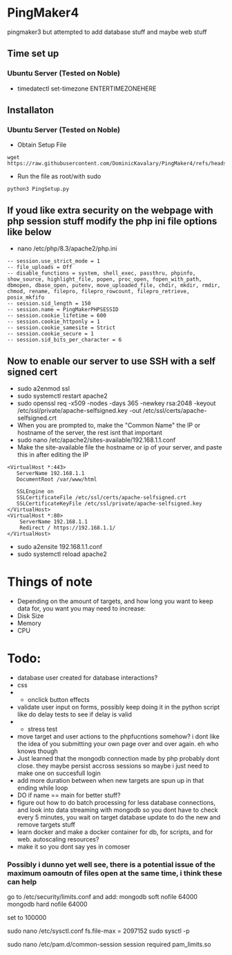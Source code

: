 # PingMaker4
pingmaker3 but attempted to add database stuff and maybe web stuff

## Time set up
### Ubuntu Server (Tested on Noble)
- timedatectl set-timezone ENTERTIMEZONEHERE

## Installaton
### Ubuntu Server (Tested on Noble)
- Obtain Setup File
```
wget https://raw.githubusercontent.com/DominicKavalary/PingMaker4/refs/heads/main/PingSetup.py
```
- Run the file as root/with sudo
```
python3 PingSetup.py
```
## If youd like extra security on the webpage with php session stuff modify the php ini file options like below
- nano /etc/php/8.3/apache2/php.ini
```
-- session.use_strict_mode = 1
-- file_uploads = Off
-- disable_functions = system, shell_exec, passthru, phpinfo, show_source, highlight_file, popen, proc_open, fopen_with_path, dbmopen, dbase_open, putenv, move_uploaded_file, chdir, mkdir, rmdir, chmod, rename, filepro, filepro_rowcount, filepro_retrieve, posix_mkfifo
-- session.sid_length = 150
-- session.name = PingMakerPHPSESSID
-- session.cookie_lifetime = 600
-- session.cookie_httponly = 1
-- session.cookie_samesite = Strict
-- session.cookie_secure = 1
-- session.sid_bits_per_character = 6
```

  
## Now to enable our server to use SSH with a self signed cert
- sudo a2enmod ssl
- sudo systemctl restart apache2
- sudo openssl req -x509 -nodes -days 365 -newkey rsa:2048 -keyout /etc/ssl/private/apache-selfsigned.key -out /etc/ssl/certs/apache-selfsigned.crt
- When you are prompted to, make the "Common Name" the IP or hostname of the server, the rest isnt that important
- sudo nano /etc/apache2/sites-available/192.168.1.1.conf
- 	Make the site-available file the hostname or ip of your server, and paste this in after editing the IP
```
<VirtualHost *:443>
   ServerName 192.168.1.1
   DocumentRoot /var/www/html

   SSLEngine on
   SSLCertificateFile /etc/ssl/certs/apache-selfsigned.crt
   SSLCertificateKeyFile /etc/ssl/private/apache-selfsigned.key
</VirtualHost>
<VirtualHost *:80>
	ServerName 192.168.1.1
	Redirect / https://192.168.1.1/
</VirtualHost>
```
- sudo a2ensite 192.168.1.1.conf
- sudo systemctl reload apache2


# Things of note
- Depending on the amount of targets, and how long you want to keep data for, you want you may need to increase:
-   Disk Size
-   Memory
-   CPU


# Todo:
- database user created for database interactions?
- css
- 	- onclick button effects
- validate user input on forms, possibly keep doing it in the python script like do delay tests to see if delay is valid
- - stress test
- move target and user actions to the phpfucntions somehow? i dont like the idea of you submitting your own page over and over again. eh who knows though
- Just learned that the mongodb connection made by php probably dont close. they maybe persist accross sessions so maybe i just need to make one on succesfull login
- add more duration between when new targets are spun up in that ending while loop
- DO if name == main for better stuff?
- figure out how to do batch processing for less database connections, and look into data streaming with mongodb so you dont have to check every 5 minutes, you wait on target database update to do the new and remove targets stuff
- learn docker and make a docker container for db, for scripts, and for web. autoscaling resources?
- make it so you dont say yes in comoser

### Possibly i dunno yet well see, there is a potential issue of the maximum oamoutn of files open at the same time, i think these can help
go to /etc/security/limits.conf and add:
mongodb soft nofile 64000
mongodb hard nofile 64000

set to 100000

sudo nano /etc/sysctl.conf
fs.file-max = 2097152
sudo sysctl -p

sudo nano /etc/pam.d/common-session
session required pam_limits.so

